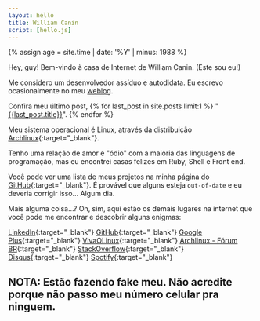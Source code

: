 ```yaml
---
layout: hello
title: William Canin
script: [hello.js]
---
```



{% assign age = site.time | date: '%Y' | minus: 1988 %}

Hey, guy! Bem-vindo à casa de Internet de William Canin. (Este sou eu!)

Me considero um desenvolvedor assíduo e autodidata. Eu escrevo ocasionalmente no meu [weblog]({{site.url}}{{site.baseurl}}/blog/).

Confira meu último post, {% for last_post in site.posts limit:1 %}
"<a href="{{site.url}}{{site.baseurl}}{{last_post.url}}">{{last_post.title}}</a>". {% endfor %}

Meu sistema operacional é Linux, através da distribuição [Archlinux](https://archlinux.org){:target="_blank"}.

Tenho uma relação de amor e "ódio" com a maioria das linguagens de programação, mas eu encontrei casas felizes em Ruby, Shell e Front end.

Você pode ver uma lista de meus projetos na minha página do [GitHub](https://github.com/williamcanin){:target="_blank"}. É provável que alguns esteja `out-of-date` e eu deveria corrigir isso... Algum dia.

Mais alguma coisa...? Oh, sim, aqui estão os demais lugares na internet que você pode me encontrar e descobrir alguns enigmas:

<!-- Add class 'markdown__listhome' for float: left -->

<!-- {: .markdown__listhome} -->
 [LinkedIn](https://www.linkedin.com/in/williamcostacanin/){:target="_blank"}
 [GitHub](https://github.com/williamcanin){:target="_blank"}
 [Google Plus](https://plus.google.com/+WilliamCanin){:target="_blank"}
 [VivaOLinux](https://www.vivaolinux.com.br/~willnux){:target="_blank"}
 [Archlinux - Fórum BR](https://forum.archlinux-br.org/profile.php?id=5539){:target="_blank"}
 [StackOverflow](https://pt.stackoverflow.com/users/15113/williamcanin?tab=profile){:target="_blank"}
 [Disqus](https://disqus.com/by/williamcanin/){:target="_blank"}
 [Spotify](https://open.spotify.com/user/williamcanin){:target="_blank"}


## NOTA: Estão fazendo fake meu. Não acredite porque não passo meu número celular pra ninguem.

